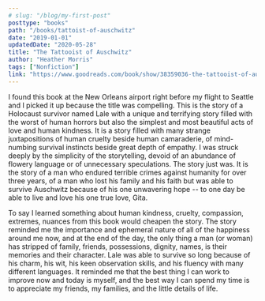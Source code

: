 ```yaml
---
# slug: "/blog/my-first-post"
posttype: "books"
path: "/books/tattoist-of-auschwitz"
date: "2019-01-01"
updatedDate: "2020-05-28"
title: "The Tattooist of Auschwitz"
author: "Heather Morris"
tags: ["Nonfiction"]
link: "https://www.goodreads.com/book/show/38359036-the-tattooist-of-auschwitz"
---
```


I found this book at the New Orleans airport right before my flight to Seattle and I picked it up because the title was compelling. This is the story of a Holocaust survivor named Lale with a unique and terrifying story filled with the worst of human horrors but also the simplest and most beautiful acts of love and human kindness. It is a story filled with many strange juxtapositions of human cruelty beside human camaraderie, of mind-numbing survival instincts beside great depth of empathy. I was struck deeply by the simplicity of the storytelling, devoid of an abundance of flowery language or of unnecessary speculations. The story just was. It is the story of a man who endured terrible crimes against humanity for over three years, of a man who lost his family and his faith but was able to survive Auschwitz because of his one unwavering hope -- to one day be able to live and love his one true love, Gita.

To say I learned something about human kindness, cruelty, compassion, extremes, nuances from this book would cheapen the story. The story reminded me the importance and ephemeral nature of all of the happiness around me now, and at the end of the day, the only thing a man (or woman) has stripped of family, friends, possessions, dignity, names, is their memories and their character. Lale was able to survive so long because of his charm, his wit, his keen observation skills, and his fluency with many different languages. It reminded me that the best thing I can work to improve now and today is myself, and the best way I can spend my time is to appreciate my friends, my families, and the little details of life.